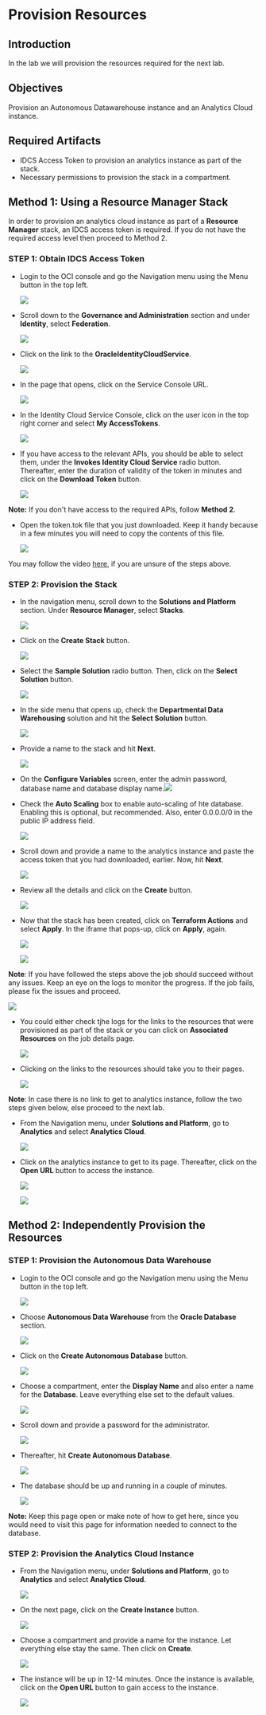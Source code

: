 # Provision Resources

## Introduction

In the lab we will provision the resources required for the next lab.

## Objectives

<!--Provision a stack comprising of an Autonomous Datawarehouse and an Analytics Cloud instance.-->
Provision an Autonomous Datawarehouse instance and an Analytics Cloud instance.

## Required Artifacts

- IDCS Access Token to provision an analytics instance as part of the stack.
- Necessary permissions to provision the stack in a compartment.

## Method 1: Using a Resource Manager Stack

In order to provision an analytics cloud instance as part of a **Resource Manager** stack, an IDCS access token is required. If you do not have the required access level then proceed to Method 2.

### STEP 1: Obtain IDCS Access Token

- Login to the OCI console and go the Navigation menu using the Menu button in the top left.

    ![](./images/1.1.png " ")

- Scroll down to the **Governance and Administration** section and under **Identity**, select **Federation**.

    ![](./images/1.2.png " ")

- Click on the link to the **OracleIdentityCloudService**.

    ![](./images/1.3.png " ")

- In the page that opens, click on the Service Console URL.

    ![](./images/1.4.png " ")

- In the Identity Cloud Service Console, click on the user icon in the top right corner and select **My AccessTokens**.

    ![](./images/1.5.png " ")

- If you have access to the relevant APIs, you should be able to select them, under the **Invokes Identity Cloud Service** radio button. Thereafter, enter the duration of validity of the token in minutes and click on the **Download Token** button.

    ![](./images/1.6.png " ")

**Note:** If you don't have access to the required APIs, follow **Method 2**.

- Open the token.tok file that you just downloaded. Keep it handy because in a few minutes you will need to copy the contents of this file.

    ![](./images/1.7.png " ")

You may follow the video [here](https://objectstorage.us-ashburn-1.oraclecloud.com/p/OVQA-GCUjlO9VwEdWqHSre02rNj4K6wZ3VsacpzsXNg/n/oradbclouducm/b/bucket-20200907-1650/o/mdw%20-%20idcs.mp4), if you are unsure of the steps above.

### STEP 2: Provision the Stack

- In the navigation menu, scroll down to the **Solutions and Platform** section. Under **Resource Manager**, select **Stacks**.

    ![](./images/1.13.png " ")

- Click on the **Create Stack** button.

    ![](./images/1.14.png " ")

- Select the **Sample Solution** radio button. Then, click on the **Select Solution** button.

    ![](./images/1.15.png " ")

- In the side menu that opens up, check the **Departmental Data Warehousing** solution and hit the **Select Solution** button.

    ![](./images/1.16.png " ")

- Provide a name to the stack and hit **Next**.

    ![](./images/1.17.png " ")

- On the **Configure Variables** screen, enter the admin password, database name and database display name.![](./images/1.18.png " ")

- Check the **Auto Scaling** box to enable auto-scaling of hte database. Enabling this is optional, but recommended. Also, enter 0.0.0.0/0 in the public IP address field.

    ![](./images/1.19.png " ")

- Scroll down and provide a name to the analytics instance and paste the access token that you had downloaded, earlier. Now, hit **Next**.

    ![](./images/1.20.png " ")

- Review all the details and click on the **Create** button.

    ![](./images/1.21.png " ")

- Now that the stack has been created, click on **Terraform Actions** and select **Apply**. In the iframe that pops-up, click on **Apply**, again.

    ![](./images/1.22.png " ")

    ![](./images/1.23.png " ")

**Note**:  If you have followed the steps above the job should succeed without any issues. Keep an eye on the logs to monitor the progress. If the job fails, please fix the issues and proceed.

![](./images/1.24.png " ")

- You could either check tjhe logs for the links to the resources that were provisioned as part of the stack or you can click on **Associated Resources** on the job details page.

    ![](./images/1.25.png " ")

- Clicking on the links to the resources should take you to their pages.

    ![](./images/1.26.png " ")

**Note**: In case there is no link to get to analytics instance, follow the two steps given below, else proceed to the next lab.

- From the Navigation menu, under **Solutions and Platform**, go to **Analytics** and select **Analytics Cloud**.

    ![](./images/1.27.png " ")

- Click on the analytics instance to get to its page. Thereafter, click on the **Open URL** button to access the instance.

    ![](./images/1.28.png " ")

    ![](./images/1.29.png " ")


## Method 2: Independently Provision the Resources

### STEP 1: Provision the Autonomous Data Warehouse

- Login to the OCI console and go the Navigation menu using the Menu button in the top left.

    ![](./images/2.1.png " ")

- Choose **Autonomous Data Warehouse** from the **Oracle Database** section.

    ![](./images/2.2.png " ")

- Click on the **Create Autonomous Database** button.

    ![](./images/2.3.png " ")

- Choose a compartment, enter the **Display Name** and also enter a name for the **Database**. Leave everything else set to the default values.

    ![](./images/2.4.png " ")

- Scroll down and provide a password for the administrator.

    ![](./images/2.5.png " ")

- Thereafter, hit **Create Autonomous Database**.

    ![](./images/2.6.png " ")

- The database should be up and running in a couple of minutes.

    ![](./images/2.7.png " ")

**Note:** Keep this page open or make note of how to get here, since you would need to visit this page for information needed to connect to the database.

### STEP 2: Provision the Analytics Cloud Instance

- From the Navigation menu, under **Solutions and Platform**, go to **Analytics** and select **Analytics Cloud**.

    ![](./images/2.8.png " ")

- On the next page, click on the **Create Instance** button.

    ![](./images/2.9.png " ")

- Choose a compartment and provide a name for the instance. Let everything else stay the same. Then click on **Create**.

    ![](./images/2.10.png " ")

- The instance will be up in 12-14 minutes. Once the instance is available, click on the **Open URL** button to gain access to the instance.

    ![](./images/2.11.png " ")
